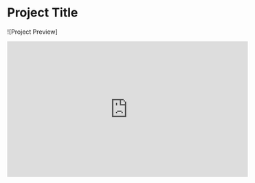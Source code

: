 # Project Title

![Project Preview]


<iframe width="560" height="315" src="https://www.youtube.com/embed/YOUR_VIDEO_ID" frameborder="0" allowfullscreen></iframe>
